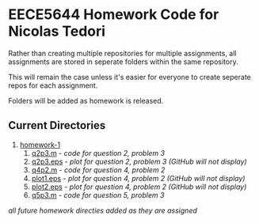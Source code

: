 # EECE5644 Homework Code for Nicolas Tedori
Rather than creating multiple repositories for multiple assignments, all assignments are stored in seperate folders within the same repository.

This will remain the case unless it's easier for everyone to create seperate repos for each assignment.

Folders will be added as homework is released.

## Current Directories
1. [homework-1](homework-1)
	1. [q2p3.m](homework-1/q2p3.m) - _code for question 2, problem 3_  
	2. [q2p3.eps](homework-1/q2p3.eps) - _plot for question 2, problem 3 (GitHub will not display)_  
	3. [q4p2.m](homework-1/q4p2.m) - _code for question 4, problem 2_  
	4. [plot1.eps](homework-1/plot1.eps) - _plot for question 4, problem 2 (GitHub will not display)_  
	5. [plot2.eps](homework-1/plot2.eps) - _plot for question 4, problem 2 (GitHub will not display)_ 
	6. [q5p3.m](homework-1/q5p3.m) - _code for question 5, problem 3_  

_all future homework directies added as they are assigned_
